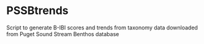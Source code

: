 # PSSBtrends
Script to generate B-IBI scores and trends from taxonomy data downloaded from Puget Sound Stream Benthos database
